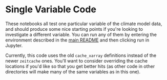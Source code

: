 # Single Variable Code
These notebooks all test one particular variable of the climate model data, and should produce some nice starting points if you're looking to investigate a different variable. You can run any of them by entering the environment described in the [main README](../README.md) and then clicking run in Jupyter.

Currently, this code uses the old `cache_xarray` definitions instead of the newer `zeitcache` ones. You'll want to consider overriding the cache locations if you'd like so that you get better hits (as other code in other directories will make many of the same variables as in this one).
